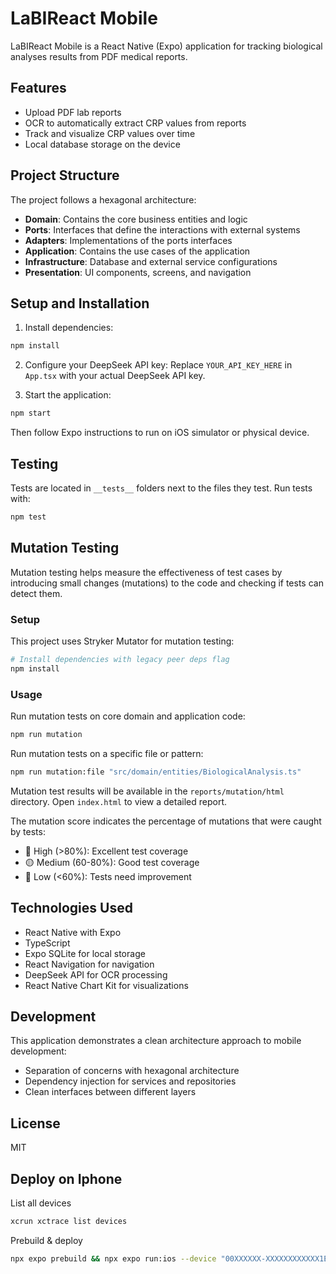 # LaBIReact Mobile

LaBIReact Mobile is a React Native (Expo) application for tracking biological analyses results from PDF medical reports.

## Features

- Upload PDF lab reports
- OCR to automatically extract CRP values from reports
- Track and visualize CRP values over time
- Local database storage on the device

## Project Structure

The project follows a hexagonal architecture:

- **Domain**: Contains the core business entities and logic
- **Ports**: Interfaces that define the interactions with external systems
- **Adapters**: Implementations of the ports interfaces
- **Application**: Contains the use cases of the application
- **Infrastructure**: Database and external service configurations
- **Presentation**: UI components, screens, and navigation

## Setup and Installation

1. Install dependencies:

```bash
npm install
```

2. Configure your DeepSeek API key:
   Replace `YOUR_API_KEY_HERE` in `App.tsx` with your actual DeepSeek API key.

3. Start the application:

```bash
npm start
```

Then follow Expo instructions to run on iOS simulator or physical device.

## Testing

Tests are located in `__tests__` folders next to the files they test. Run tests with:

```bash
npm test
```

## Mutation Testing

Mutation testing helps measure the effectiveness of test cases by introducing small changes (mutations) to the code and checking if tests can detect them.

### Setup

This project uses Stryker Mutator for mutation testing:

```bash
# Install dependencies with legacy peer deps flag
npm install
```

### Usage

Run mutation tests on core domain and application code:

```bash
npm run mutation
```

Run mutation tests on a specific file or pattern:

```bash
npm run mutation:file "src/domain/entities/BiologicalAnalysis.ts"
```

Mutation test results will be available in the `reports/mutation/html` directory. Open `index.html` to view a detailed report.

The mutation score indicates the percentage of mutations that were caught by tests:

- 💚 High (>80%): Excellent test coverage
- 🟡 Medium (60-80%): Good test coverage
- 🔴 Low (<60%): Tests need improvement

## Technologies Used

- React Native with Expo
- TypeScript
- Expo SQLite for local storage
- React Navigation for navigation
- DeepSeek API for OCR processing
- React Native Chart Kit for visualizations

## Development

This application demonstrates a clean architecture approach to mobile development:

- Separation of concerns with hexagonal architecture
- Dependency injection for services and repositories
- Clean interfaces between different layers

## License

MIT

## Deploy on Iphone

List all devices

```bash
xcrun xctrace list devices
```

Prebuild & deploy

```bash
npx expo prebuild && npx expo run:ios --device "00XXXXXX-XXXXXXXXXXXX1E" --configuration Release
```
